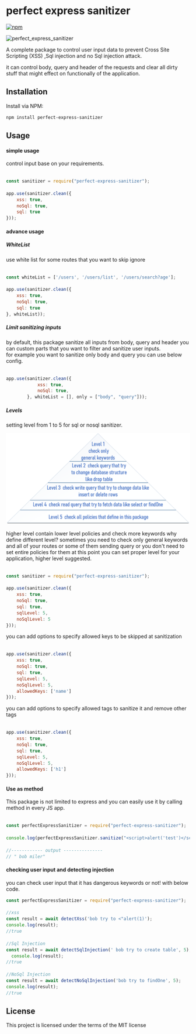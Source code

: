 # perfect express sanitizer
[![npm](https://img.shields.io/npm/v/perfect-express-sanitizer.svg?style=flat-square)](https://www.npmjs.com/package/perfect-express-sanitizer)

![perfect_express_sanitizer](https://github.com/hamedpa/perfect-express-sanitizer/blob/master/img/logo.png?raw=true)


A complete package to control user input data to prevent Cross Site Scripting (XSS) ,Sql injection and no Sql injection attack.

it can control body, query and header of the requests and clear all dirty stuff that might effect on functionally of the application.

## Installation
Install via NPM:

```bash
npm install perfect-express-sanitizer

```

## Usage

#### simple usage

control input base on your requirements.
```javascript

const sanitizer = require("perfect-express-sanitizer");

app.use(sanitizer.clean({
    xss: true,
    noSql: true,
    sql: true
}));
```

#### advance usage
##### WhiteList

use white list for some routes that you want to skip ignore
```javascript

const whiteList = ['/users', '/users/list', '/users/search?age'];

app.use(sanitizer.clean({
    xss: true,
    noSql: true,
    sql: true
}, whiteList));
```

##### Limit sanitizing inputs
by default, this package sanitize all inputs from body, query and header you can custom parts that you want to filter and sanitize user inputs. </br> for example you want to sanitize only body and query you can use below config.

```javascript

app.use(sanitizer.clean({
            xss: true,
            noSql: true,
        }, whiteList = [], only = ["body", "query"]));
```

##### Levels
setting level from 1 to 5 for sql or nosql sanitizer.
<!-- ![alt text](https://github.com/hamedpa/perfect-express-sanitizer/blob/master/img/levels.png?raw=true) -->
<img src="./img/levels.png">

higher level contain lower level policies and check more keywords 
why define different level?
sometimes you need to check only general keywords and all of your routes or some of them sending query or you don't need to set entire policies for them at this point you can set proper level for your application, higher level suggested.



```javascript

const sanitizer = require("perfect-express-sanitizer");

app.use(sanitizer.clean({
    xss: true,
    noSql: true,
    sql: true,
    sqlLevel: 5,
    noSqlLevel: 5
}));
```
you can add options to specify allowed keys to be skipped at sanitization

```javascript

app.use(sanitizer.clean({
    xss: true,
    noSql: true,
    sql: true,
    sqlLevel: 5,
    noSqlLevel: 5,
    allowedKeys: ['name']
}));
```
you can add options to specify allowed tags to sanitize it and remove other tags

```javascript

app.use(sanitizer.clean({
    xss: true,
    noSql: true,
    sql: true,
    sqlLevel: 5,
    noSqlLevel: 5,
    allowedKeys: ['h1']
}));
```
#### Use as method
This package is not limited to express and you can easily use it by calling method in every JS app.
```javascript

const perfectExpressSanitizer = require("perfect-express-sanitizer");

console.log(perfectExpressSanitizer.sanitize("<script>alert('test')</script> bob miler", { xss: true, noSql: true, sql: true, level: 5 }));

//------------ output ---------------
// " bob miler"
```
#### checking user input and detecting injection
you can check user input that it has dangerous keywords or not! with below code.

```javascript
const perfectExpressSanitizer = require("perfect-express-sanitizer");

//xss
const result = await detectXss('bob try to <"alert(1)');
console.log(result);
//true

//Sql Injection
const result = await detectSqlInjection(' bob try to create table', 5);
  console.log(result);
//true

//NoSql Injection
const result = await detectNoSqlInjection('bob try to findOne', 5);
console.log(result);
//true
```

## License

This project is licensed under the terms of the
MIT license
